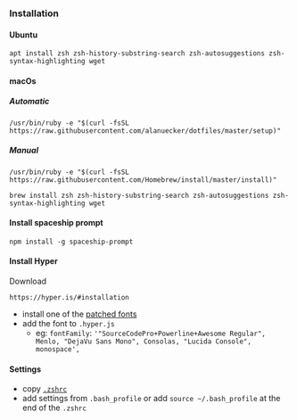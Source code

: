 ### Installation

#### Ubuntu

```shell
apt install zsh zsh-history-substring-search zsh-autosuggestions zsh-syntax-highlighting wget
```

#### macOs

##### Automatic

```shell
/usr/bin/ruby -e "$(curl -fsSL https://raw.githubusercontent.com/alanuecker/dotfiles/master/setup)"
```

##### Manual

```shell
/usr/bin/ruby -e "$(curl -fsSL https://raw.githubusercontent.com/Homebrew/install/master/install)"
```

```shell
brew install zsh zsh-history-substring-search zsh-autosuggestions zsh-syntax-highlighting wget
```

#### Install spaceship prompt

```shell
npm install -g spaceship-prompt
```

#### Install Hyper

Download

```
https://hyper.is/#installation
```

- install one of the [patched fonts](https://github.com/alanuecker/dotfiles/tree/master/shell/patched)
- add the font to `.hyper.js`
  - eg: `fontFamily`: `'"SourceCodePro+Powerline+Awesome Regular", Menlo, "DejaVu Sans Mono", Consolas, "Lucida Console", monospace',`

#### Settings

- copy [`.zshrc`](https://github.com/alanuecker/dotfiles/blob/master/shell/.zshrc)
- add settings from `.bash_profile` or add `source ~/.bash_profile` at the end of the `.zshrc`
